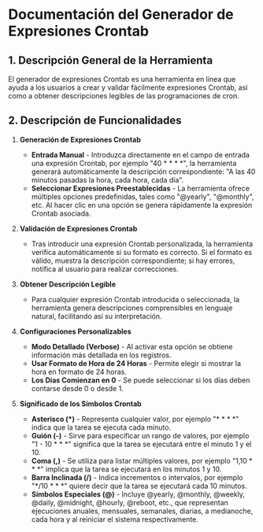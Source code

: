 # Documentación del Generador de Expresiones Crontab

## 1. Descripción General de la Herramienta

El generador de expresiones Crontab es una herramienta en línea que ayuda a los usuarios a crear y validar fácilmente expresiones Crontab, así como a obtener descripciones legibles de las programaciones de cron.

## 2. Descripción de Funcionalidades

1. **Generación de Expresiones Crontab**

   * **Entrada Manual** - Introduzca directamente en el campo de entrada una expresión Crontab, por ejemplo "40 * * * *", la herramienta generará automáticamente la descripción correspondiente: "A las 40 minutos pasadas la hora, cada hora, cada día".
   * **Seleccionar Expresiones Preestablecidas** - La herramienta ofrece múltiples opciones predefinidas, tales como "@yearly", "@monthly", etc. Al hacer clic en una opción se genera rápidamente la expresión Crontab asociada.

2. **Validación de Expresiones Crontab**

   * Tras introducir una expresión Crontab personalizada, la herramienta verifica automáticamente si su formato es correcto. Si el formato es válido, muestra la descripción correspondiente; si hay errores, notifica al usuario para realizar correcciones.

3. **Obtener Descripción Legible**

   * Para cualquier expresión Crontab introducida o seleccionada, la herramienta genera descripciones comprensibles en lenguaje natural, facilitando así su interpretación.

4. **Configuraciones Personalizables**

   * **Modo Detallado (Verbose)** - Al activar esta opción se obtiene información más detallada en los registros.
   * **Usar Formato de Hora de 24 Horas** - Permite elegir si mostrar la hora en formato de 24 horas.
   * **Los Días Comienzan en 0** - Se puede seleccionar si los días deben contarse desde 0 o desde 1.

5. **Significado de los Símbolos Crontab**

   * **Asterisco (*)** - Representa cualquier valor, por ejemplo "* * * *" indica que la tarea se ejecuta cada minuto.
   * **Guión (-)** - Sirve para especificar un rango de valores, por ejemplo "1 - 10 * * *" significa que la tarea se ejecutará entre el minuto 1 y el 10.
   * **Coma (,)** - Se utiliza para listar múltiples valores, por ejemplo "1,10 * * *" implica que la tarea se ejecutará en los minutos 1 y 10.
   * **Barra Inclinada (/)** - Indica incrementos o intervalos, por ejemplo "*/10 * * *" quiere decir que la tarea se ejecutará cada 10 minutos.
   * **Símbolos Especiales (@)** - Incluye @yearly, @monthly, @weekly, @daily, @midnight, @hourly, @reboot, etc., que representan ejecuciones anuales, mensuales, semanales, diarias, a medianoche, cada hora y al reiniciar el sistema respectivamente.
